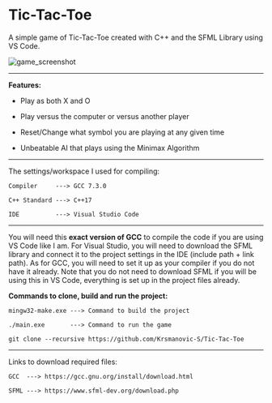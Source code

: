 # Tic-Tac-Toe
 A simple game of Tic-Tac-Toe created with C++ and the SFML Library using VS Code.

![game_screenshot](https://user-images.githubusercontent.com/103185975/169864746-a6c1af1a-2130-412e-862c-2e9c7fa1e8bc.PNG)

--------------------------------
**Features:**

- Play as both X and O

- Play versus the computer or versus another player

- Reset/Change what symbol you are playing at any given time

- Unbeatable AI that plays using the Minimax Algorithm

--------------------------------
 The settings/workspace I used for compiling:
  
    Compiler     ---> GCC 7.3.0
    
    C++ Standard ---> C++17
    
    IDE          ---> Visual Studio Code
    
--------------------------------
You will need this **exact version of GCC** to compile the code if you are using VS Code like I am. For Visual Studio, you will need to download the SFML library and connect it to the project settings in the IDE (include path + link path). As for GCC, you will need to set it up as your compiler if you do not have it already. Note that you do not need to download SFML if you will be using this in VS Code, everything is set up in the project files already.

**Commands to clone, build and run the project:**

    mingw32-make.exe ---> Command to build the project
    
    ./main.exe       ---> Command to run the game
    
    git clone --recursive https://github.com/Krsmanovic-S/Tic-Tac-Toe

--------------------------------
Links to download required files:

    GCC  ---> https://gcc.gnu.org/install/download.html
    
    SFML ---> https://www.sfml-dev.org/download.php
